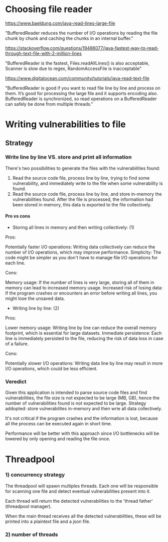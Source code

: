 # Choosing file reader

https://www.baeldung.com/java-read-lines-large-file

"BufferedReader reduces the number of I/O operations by reading the file chunk by chunk and caching the chunks in an internal buffer."

https://stackoverflow.com/questions/19486077/java-fastest-way-to-read-through-text-file-with-2-million-lines

"BufferedReader is the fastest, Files.readAllLines() is also acceptable, Scanner is slow due to regex, RandomAccessFile is inacceptable"

https://www.digitalocean.com/community/tutorials/java-read-text-file

"BufferedReader is good if you want to read file line by line and process on them. It’s good for processing the large file and it supports encoding also. BufferedReader is synchronized, so read operations on a BufferedReader can safely be done from multiple threads."

# Writing vulnerabilities to file

## Strategy

### Write line by line VS. store and print all information

There's two possibilities to generate the files with the vulnerabilities found:

1) Read the source code file, process line by line, trying to find some vulnerability, and immediately write to the file when some vulnerability is found.
2) Read the source code file, process line by line, and store in-memory the vulnerabilities found. After the file is processed, the information had been stored in memory, this data is exported to the file collectively.

#### Pro vs cons

- Storing all lines in memory and then writing collectively: (1)

Pros:

Potentially faster I/O operations: Writing data collectively can reduce the number of I/O operations, which may improve performance.
Simplicity: The code might be simpler as you don't have to manage file I/O operations for each line.

Cons:

Memory usage: If the number of lines is very large, storing all of them in memory can lead to increased memory usage.
Increased risk of losing data: If the program crashes or encounters an error before writing all lines, you might lose the unsaved data.

- Writing line by line: (2)

Pros:

Lower memory usage: Writing line by line can reduce the overall memory footprint, which is essential for large datasets.
Immediate persistence: Each line is immediately persisted to the file, reducing the risk of data loss in case of a failure.

Cons:

Potentially slower I/O operations: Writing data line by line may result in more I/O operations, which could be less efficient.

### Veredict

Given this application is intended to parse source code files and find vulnerabilities, the file size is not expected to be large (MB, GB), hence the number of vulnerabilities found is not expected to be large.
Strategy addopted: store vulnerabilites in-memory and then wrie all data collectively.

It's not critical if the program crashes and the information is lost, because all the process can be executed again in short time.

Performance will be better with this approach since I/O bottlenecks will be lowered by only opening and reading the file once.

# Threadpool

### 1) concurrency strategy

The threadpool will spawn multiples threads. Each one will be responsible for scanning one file and detect eventual vulnerabilities present into it.

Each thread will return the detected vulnerabilities to the 'thread father' (threadpool manager).

When the main thread receives all the detected vulnerabilities, these will be printed into a plaintext file and a json file.

### 2) number of threads

